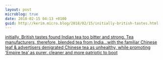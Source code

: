```yaml
---
layout: post
microblog: true
date: 2018-02-15 04:13 +0100
guid: http://kerim.micro.blog/2018/02/15/initially-british-tastes.html
---
```

[initially, British tastes found Indian tea too bitter and strong. Tea manufacturers, therefore, blended tea from India…with the familiar Chinese leaf & advertisers denigrated Chinese tea as unhealthy, while promoting ‘Empire tea’ as purer, cleaner and more patriotic to boot](http://aldai.ly/2F191Ts)
